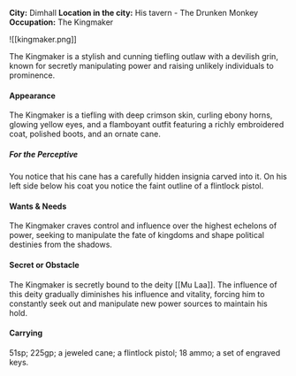 **City:** Dimhall
**Location in the city:** His tavern - The Drunken Monkey
**Occupation:** The Kingmaker

![[kingmaker.png]]

The Kingmaker is a stylish and cunning tiefling outlaw with a devilish grin, known for secretly manipulating power and raising unlikely individuals to prominence.

#### Appearance
The Kingmaker is a tiefling with deep crimson skin, curling ebony horns, glowing yellow eyes, and a flamboyant outfit featuring a richly embroidered coat, polished boots, and an ornate cane.

##### For the Perceptive
You notice that his cane has a carefully hidden insignia carved into it. On his left side below his coat you notice the faint outline of a flintlock pistol.

#### Wants & Needs
The Kingmaker craves control and influence over the highest echelons of power, seeking to manipulate the fate of kingdoms and shape political destinies from the shadows.

#### Secret or Obstacle
The Kingmaker is secretly bound to the deity [[Mu Laa]]. The influence of this deity gradually diminishes his influence and vitality, forcing him to constantly seek out and manipulate new power sources to maintain his hold.

#### Carrying
51sp; 225gp; a jeweled cane; a flintlock pistol; 18 ammo; a set of engraved keys.
